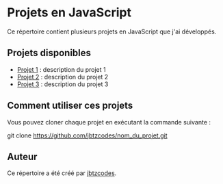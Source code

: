 # Projets en JavaScript

Ce répertoire contient plusieurs projets en JavaScript que j'ai développés. 

## Projets disponibles

* [Projet 1](https://github.com/nom_utilisateur/projet1) : description du projet 1
* [Projet 2](https://github.com/nom_utilisateur/projet2) : description du projet 2
* [Projet 3](https://github.com/nom_utilisateur/projet3) : description du projet 3

## Comment utiliser ces projets

Vous pouvez cloner chaque projet en exécutant la commande suivante :

git clone https://github.com/jbtzcodes/nom_du_projet.git



## Auteur

Ce répertoire a été créé par [jbtzcodes](https://github.com/jbtzcodes).

